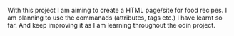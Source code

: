 With this project I am aiming to create a HTML page/site for food recipes.
I am planning to use the commanads (attributes, tags etc.) I have learnt so far.
And keep improving it as I am learning throughout the odin project.